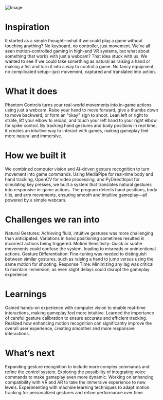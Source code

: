 ![Image](https://github.com/user-attachments/assets/d3be0ba8-3001-4889-b0f7-fe146ae53238)
# Inspiration
It started as a simple thought—what if we could play a game without touching anything? No keyboard, no controller, just movement. We’ve all seen motion-controlled gaming in high-end VR systems, but what about something that works with just a webcam? That idea stuck with us. We wanted to see if we could take something as natural as raising a hand or making a fist and turn it into a way to control a game. No fancy equipment, no complicated setup—just movement, captured and translated into action.

# What it does
Phantom Controls turns your real-world movements into in-game actions using just a webcam. Raise your hand to move forward, give a thumbs down to move backward, or form an "okay" sign to shoot. Lean left or right to strafe, lift your elbow to reload, and touch your left hand to your right elbow for spike control. By tracking hand gestures and body positions in real time, it creates an intuitive way to interact with games, making gameplay feel more natural and immersive.

# How we built it
We combined computer vision and AI-driven gesture recognition to turn movement into game commands. Using MediaPipe for real-time body and hand tracking, OpenCV for video processing, and PyDirectInput for simulating key presses, we built a system that translates natural gestures into responsive in-game actions. The program detects hand positions, body tilts, and arm movements, ensuring smooth and intuitive gameplay—all powered by a simple webcam.

# Challenges we ran into
Natural Gestures: Achieving fluid, intuitive gestures was more challenging than anticipated. Variations in hand positioning sometimes resulted in incorrect actions being triggered.
Motion Sensitivity: Quick or subtle movements could confuse the system, leading to misreads or unintentional actions.
Gesture Differentiation: Fine-tuning was needed to distinguish between similar gestures, such as raising a hand to jump versus using the same motion for shooting.
Response Time: Minimizing any lag was critical to maintain immersion, as even slight delays could disrupt the gameplay experience.

# Learnings
Gained hands-on experience with computer vision to enable real-time interactions, making gameplay feel more intuitive.
Learned the importance of careful gesture calibration to ensure accurate and efficient tracking.
Realized how enhancing motion recognition can significantly improve the overall user experience, creating smoother and more responsive interactions.

# What’s next
Expanding gesture recognition to include more complex commands and refine the control system.
Exploring the possibility of integrating voice commands to make gameplay even more dynamic.
Working on enhancing compatibility with VR and AR to take the immersive experience to new levels.
Experimenting with machine learning techniques to adapt motion tracking for personalized gestures and refine performance over time.
